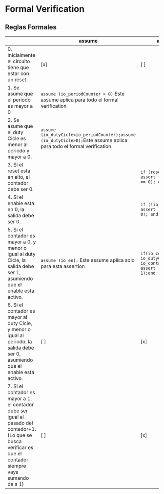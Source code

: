 # Formal Verification

## Reglas Formales 

|  | assume | assert |
| --- | --- | --- |
| 0. Inicialmente el circuito tiene que estar con un reset. | [x] | [ ] |
| 1. Se asume que el periodo es mayor a 0 | `assume (io_periodCounter > 0)` Este assume aplica para todo el formal verification | | 
| 2. Se asume que el duty Cicle es menor al periodo y mayor a 0.| `assume (io_dutyCicle<io_periodCounter);assume (io_dutyCicle>0);`Este assume aplica para todo el formal verification|  | 
| 3. Si el reset esta en alto, el contador debe ser 0. |  | `if (reset) begin assert (io_contador == 0); end` |
| 4. Si el enable está en 0, la salida debe ser 0.  | | `if (!io_en)begin assert (io_out == 0); end` |
| 5. Si el contador es mayor a 0, y menor o igual al duty Cicle, la salida debe ser 1, asumiendo que el enable esta activo.| `assume (io_en);` Este assume aplica solo para esta assertion| `if(io_contador <= io_dutyCicle && io_contador>0)begin assert (io_out == 1);end`|
| 6. Si el contador es mayor al duty Cicle, y menor o igual al periodo, la salida debe ser 0, asumiendo que el enable está activo.| [ ] | [x] |
| 7. Si el contador es mayor a 1, el contador debe ser igual al pasado del contador+1. (Lo que se busca verificar es que el contador siempre vaya sumando de a 1)| [ ] | [x] |
